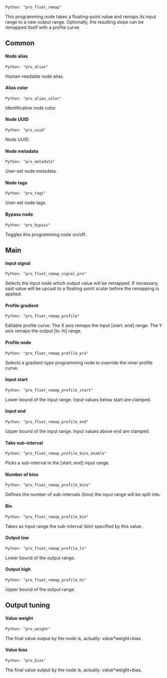 `Python: "pro_float_remap"`

This programming node takes a floating-point value and remaps its input range to a new output range. Optionally, the resulting slope can be remapped itself with a profile curve.
## Common

#### Node alias
`Python: "pro_alias"`

Human-readable node alias.

#### Alias color
`Python: "pro_alias_color"`

Identificative node color.

#### Node UUID
`Python: "pro_uuid"`

Node UUID.

#### Node metadata
`Python: "pro_metadata"`

User-set node metadata.

#### Node tags
`Python: "pro_tags"`

User-set node tags.

#### Bypass node
`Python: "pro_bypass"`

Toggles this programming node on/off.

## Main

#### Input signal
`Python: "pro_float_remap_signal_pro"`

Selects the input node which output value will be remapped. If necessary, said value will be upcast to a floating-point scalar before the remapping is applied.

#### Profile gradient
`Python: "pro_float_remap_profile"`

Editable profile curve. The X axis remaps the input [start..end] range. The Y axis remaps the output [lo..hi] range.

#### Profile node
`Python: "pro_float_remap_profile_pro"`

Selects a gradient-type programming node to override the inner profile curve.

#### Input start
`Python: "pro_float_remap_profile_start"`

Lower bound of the input range. Input values below start are clamped.

#### Input end
`Python: "pro_float_remap_profile_end"`

Upper bound of the input range. Input values above end are clamped.

#### Take sub-interval
`Python: "pro_float_remap_profile_bins_enable"`

Picks a sub-interval in the [start..end] input range.

#### Number of bins
`Python: "pro_float_remap_profile_bins"`

Defines the number of sub-intervals (bins) the input range will be split into.

#### Bin
`Python: "pro_float_remap_profile_bin"`

Takes as input range the sub-interval (bin) specified by this value.

#### Output low
`Python: "pro_float_remap_profile_lo"`

Lower bound of the output range.

#### Output high
`Python: "pro_float_remap_profile_hi"`

Upper bound of the output range.

## Output tuning

#### Value weight
`Python: "pro_weight"`

The final value output by the node is, actually: value*weight+bias.

#### Value bias
`Python: "pro_bias"`

The final value output by the node is, actually: value*weight+bias.

